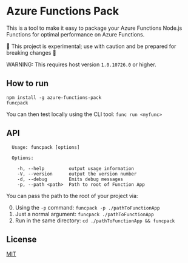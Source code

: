 # Azure Functions Pack

This is a tool to make it easy to package your Azure Functions Node.js Functions for optimal performance on Azure Functions.

:construction: This project is experimental; use with caution and be prepared for breaking changes :construction:

WARNING: This requires host version `1.0.10726.0` or higher.

## How to run

```
npm install -g azure-functions-pack
funcpack
```

You can then test locally using the CLI tool: `func run <myfunc>`

## API

```
  Usage: funcpack [options]

  Options:

    -h, --help         output usage information
    -V, --version      output the version number
    -d, --debug        Emits debug messages
    -p, --path <path>  Path to root of Function App
```

You can pass the path to the root of your project via:

0. Using the `-p` command: `funcpack -p ./pathToFunctionApp`
1. Just a normal argument: `funcpack ./pathToFunctionApp`
2. Run in the same directory: `cd ./pathToFunctionApp && funcpack`

## License

[MIT](LICENSE)